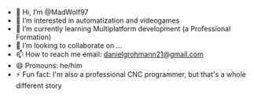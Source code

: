 - 👋 Hi, I’m @MadWolf97
- 👀 I’m interested in automatization and videogames
- 🌱 I’m currently learning Multiplatform development (a Professional Formation)
- 💞️ I’m looking to collaborate on ...
- 📫 How to reach me email: danielgrohmann21@gmail.com
- 😄 Pronouns: he/him
- ⚡ Fun fact: I'm also a professional CNC programmer, but that's a whole different story

<!---
MadWolf97/MadWolf97 is a ✨ special ✨ repository because its `README.md` (this file) appears on your GitHub profile.
You can click the Preview link to take a look at your changes.
--->
